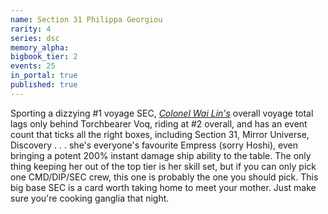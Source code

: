 ```yaml
---
name: Section 31 Philippa Georgiou
rarity: 4
series: dsc
memory_alpha:
bigbook_tier: 2
events: 25
in_portal: true
published: true
---
```


Sporting a dizzying #1 voyage SEC, [_Colonel Wai Lin's_](https://www.youtube.com/watch?v=2VrONsVIYI0) overall voyage total lags only behind Torchbearer Voq, riding at #2 overall, and has an event count that ticks all the right boxes, including Section 31, Mirror Universe, Discovery . . . she's everyone's favourite Empress (sorry Hoshi), even bringing a potent 200% instant damage ship ability to the table. The only thing keeping her out of the top tier is her skill set, but if you can only pick one CMD/DIP/SEC crew, this one is probably the one you should pick. This big base SEC is a card worth taking home to meet your mother. Just make sure you're cooking ganglia that night.
